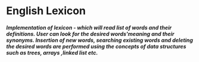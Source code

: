 # English Lexicon
##### Implementation of lexicon - which will read list of words and their definitions. User can look for the desired words'meaning and their synonyms. Insertion of new words, searching existing words and deleting the desired words are performed using the concepts of data structures such as trees, arrays ,linked list etc.
